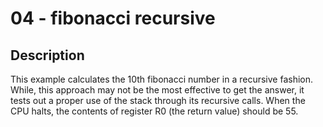 # 04 - fibonacci recursive

## Description

This example calculates the 10th fibonacci number in a recursive fashion. While, this approach may not be the most effective to get the answer, it tests out a proper use of the stack through its recursive calls. When the CPU halts, the contents of register R0 (the return value) should be 55.